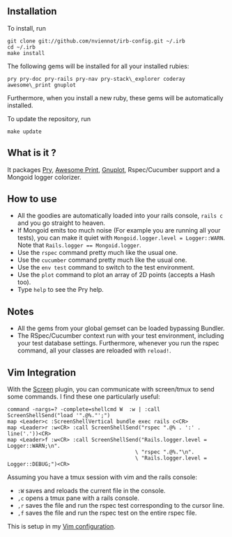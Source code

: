 Installation
------------

To install, run

    git clone git://github.com/nviennot/irb-config.git ~/.irb
    cd ~/.irb
    make install

The following gems will be installed for all your installed rubies:

    pry pry-doc pry-rails pry-nav pry-stack\_explorer coderay awesome\_print gnuplot

Furthermore, when you install a new ruby, these gems will be automatically installed.

To update the repository, run

    make update

What is it ?
------------

It packages
[Pry](https://github.com/pry/pry),
[Awesome Print](https://github.com/michaeldv/awesome_print),
[Gnuplot](https://github.com/rdp/ruby_gnuplot),
Rspec/Cucumber support and a Mongoid logger colorizer.

How to use
----------

* All the goodies are automatically loaded into your rails console, `rails c`
  and you go straight to heaven.
* If Mongoid emits too much noise (For example you are running all your tests),
  you can make it quiet with `Mongoid.logger.level = Logger::WARN`.  Note that
  `Rails.logger == Mongoid.logger`.
* Use the `rspec` command pretty much like the usual one.
* Use the `cucumber` command pretty much like the usual one.
* Use the `env test` command to switch to the test environment.
* Use the `plot` command to plot an array of 2D points (accepts a Hash too).
* Type `help` to see the Pry help.

Notes
-----

* All the gems from your global gemset can be loaded bypassing Bundler.
* The RSpec/Cucumber context run with your test environment, including your test
  database settings.  Furthermore, whenever you run the rspec command, all your
  classes are reloaded with `reload!`.

Vim Integration
----------------

With the [Screen](https://github.com/ervandew/screen) plugin, you can
communicate with screen/tmux to send some commands. I find these one
particularly useful:

    command -nargs=? -complete=shellcmd W  :w | :call ScreenShellSend("load '".@%."';")
    map <Leader>c :ScreenShellVertical bundle exec rails c<CR>
    map <Leader>r :w<CR> :call ScreenShellSend("rspec ".@% . ':' . line('.'))<CR>
    map <Leader>f :w<CR> :call ScreenShellSend("Rails.logger.level = Logger::WARN;\n".
                                             \ "rspec ".@%."\n".
                                             \ "Rails.logger.level = Logger::DEBUG;")<CR>

Assuming you have a tmux session with vim and the rails console:
* `:W` saves and reloads the current file in the console.
* `,c` opens a tmux pane with a rails console.
* `,r` saves the file and run the rspec test corresponding to the cursor line.
* `,f` saves the file and run the rspec test on the entire rspec file.

This is setup in my [Vim configuration](https://github.com/nviennot/vim-config/).
